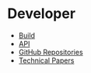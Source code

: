 # Developer

+ [Build](./build/index.md)
+ [API](./API/index.md)
+ [GitHub Repositories](./repositories/index.md)
+ [Technical Papers](./technicalPapers/index.md)
